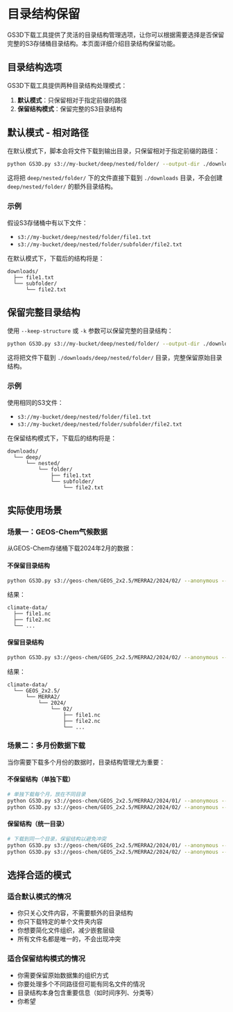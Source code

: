 # 目录结构保留

GS3D下载工具提供了灵活的目录结构管理选项，让你可以根据需要选择是否保留完整的S3存储桶目录结构。本页面详细介绍目录结构保留功能。

## 目录结构选项

GS3D下载工具提供两种目录结构处理模式：

1. **默认模式**：只保留相对于指定前缀的路径
2. **保留结构模式**：保留完整的S3目录结构

## 默认模式 - 相对路径

在默认模式下，脚本会将文件下载到输出目录，只保留相对于指定前缀的路径：

```bash
python GS3D.py s3://my-bucket/deep/nested/folder/ --output-dir ./downloads
```

这将把 `deep/nested/folder/` 下的文件直接下载到 `./downloads` 目录，不会创建 `deep/nested/folder/` 的额外目录结构。

### 示例

假设S3存储桶中有以下文件：
- `s3://my-bucket/deep/nested/folder/file1.txt`
- `s3://my-bucket/deep/nested/folder/subfolder/file2.txt`

在默认模式下，下载后的结构将是：
```
downloads/
  ├── file1.txt
  └── subfolder/
      └── file2.txt
```

## 保留完整目录结构

使用 `--keep-structure` 或 `-k` 参数可以保留完整的目录结构：

```bash
python GS3D.py s3://my-bucket/deep/nested/folder/ --output-dir ./downloads --keep-structure
```

这将把文件下载到 `./downloads/deep/nested/folder/` 目录，完整保留原始目录结构。

### 示例

使用相同的S3文件：
- `s3://my-bucket/deep/nested/folder/file1.txt`
- `s3://my-bucket/deep/nested/folder/subfolder/file2.txt`

在保留结构模式下，下载后的结构将是：
```
downloads/
  └── deep/
      └── nested/
          └── folder/
              ├── file1.txt
              └── subfolder/
                  └── file2.txt
```

## 实际使用场景

### 场景一：GEOS-Chem气候数据

从GEOS-Chem存储桶下载2024年2月的数据：

#### 不保留目录结构
```bash
python GS3D.py s3://geos-chem/GEOS_2x2.5/MERRA2/2024/02/ --anonymous --output-dir ./climate-data
```

结果：
```
climate-data/
  ├── file1.nc
  ├── file2.nc
  └── ...
```

#### 保留目录结构
```bash
python GS3D.py s3://geos-chem/GEOS_2x2.5/MERRA2/2024/02/ --anonymous --output-dir ./climate-data --keep-structure
```

结果：
```
climate-data/
  └── GEOS_2x2.5/
      └── MERRA2/
          └── 2024/
              └── 02/
                  ├── file1.nc
                  ├── file2.nc
                  └── ...
```

### 场景二：多月份数据下载

当你需要下载多个月份的数据时，目录结构管理尤为重要：

#### 不保留结构（单独下载）
```bash
# 单独下载每个月，放在不同目录
python GS3D.py s3://geos-chem/GEOS_2x2.5/MERRA2/2024/01/ --anonymous --output-dir ./data-01
python GS3D.py s3://geos-chem/GEOS_2x2.5/MERRA2/2024/02/ --anonymous --output-dir ./data-02
```

#### 保留结构（统一目录）
```bash
# 下载到同一个目录，保留结构以避免冲突
python GS3D.py s3://geos-chem/GEOS_2x2.5/MERRA2/2024/01/ --anonymous --output-dir ./climate-data --keep-structure
python GS3D.py s3://geos-chem/GEOS_2x2.5/MERRA2/2024/02/ --anonymous --output-dir ./climate-data --keep-structure
```

## 选择合适的模式

### 适合默认模式的情况

- 你只关心文件内容，不需要额外的目录结构
- 你只下载特定的单个文件夹内容
- 你想要简化文件组织，减少嵌套层级
- 所有文件名都是唯一的，不会出现冲突

### 适合保留结构模式的情况

- 你需要保留原始数据集的组织方式
- 你要处理多个不同路径但可能有同名文件的情况
- 目录结构本身包含重要信息（如时间序列、分类等）
- 你希望